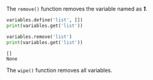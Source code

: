The `remove()` function removes the variable named as ___1___.

```py
variables.define('list', [])
print(variables.get('list'))

variables.remove('list')
print(variables.get('list'))
```

```
[]
None
```

The `wipe()` function removes all variables.
